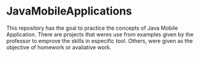 # JavaMobileApplications
This repository has the goal to practice the concepts of Java Mobile Application. There are projects that weres use from examples given by the professor to emprove the skills in especific tool. Others, were given as the objective of homework or avaliative work.
